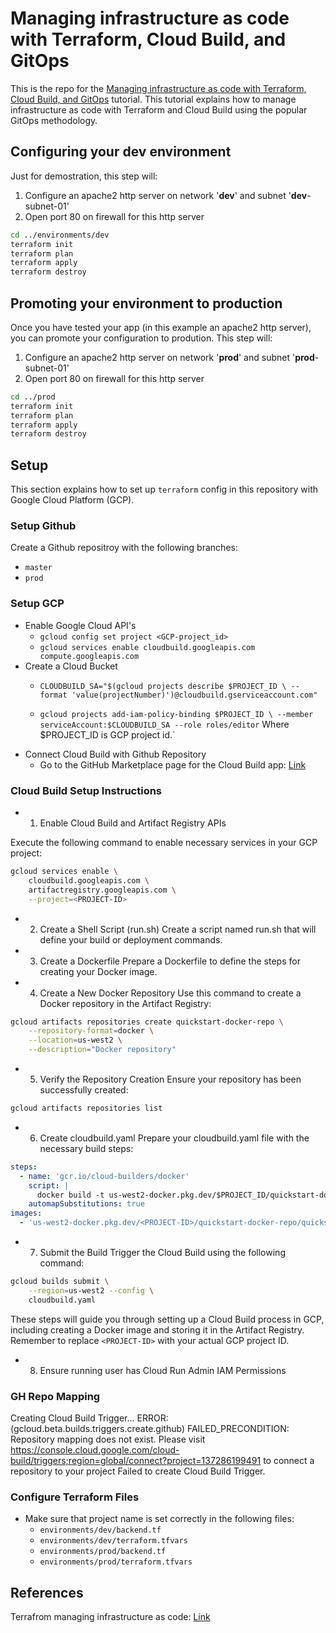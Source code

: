 # Managing infrastructure as code with Terraform, Cloud Build, and GitOps

This is the repo for the [Managing infrastructure as code with Terraform, Cloud Build, and GitOps](https://cloud.google.com/solutions/managing-infrastructure-as-code) tutorial. This tutorial explains how to manage infrastructure as code with Terraform and Cloud Build using the popular GitOps methodology. 

## Configuring your **dev** environment

Just for demostration, this step will:
 1. Configure an apache2 http server on network '**dev**' and subnet '**dev**-subnet-01'
 2. Open port 80 on firewall for this http server 

```bash
cd ../environments/dev
terraform init
terraform plan
terraform apply
terraform destroy
```

## Promoting your environment to **production**

Once you have tested your app (in this example an apache2 http server), you can promote your configuration to prodution. This step will:
 1. Configure an apache2 http server on network '**prod**' and subnet '**prod**-subnet-01'
 2. Open port 80 on firewall for this http server 

```bash
cd ../prod
terraform init
terraform plan
terraform apply
terraform destroy
```

## Setup
This section explains how to set up `terraform` config in this repository with Google Cloud Platform (GCP).
### Setup Github
Create a Github repositroy with the following branches:
- `master`
- `prod`

### Setup GCP
- Enable Google Cloud API's
    - `gcloud config set project <GCP-project_id>`
    - `gcloud services enable cloudbuild.googleapis.com compute.googleapis.com`
- Create a Cloud Bucket
    - `CLOUDBUILD_SA="$(gcloud projects describe $PROJECT_ID \
    --format 'value(projectNumber)')@cloudbuild.gserviceaccount.com"`

    - `gcloud projects add-iam-policy-binding $PROJECT_ID \
    --member serviceAccount:$CLOUDBUILD_SA --role roles/editor`
    Where $PROJECT_ID is GCP project id.`
- Connect Cloud Build with Github Repository
    - Go to the GitHub Marketplace page for the Cloud Build app: [Link](https://github.com/marketplace/google-cloud-build)

### Cloud Build Setup Instructions
- 1. Enable Cloud Build and Artifact Registry APIs

Execute the following command to enable necessary services in your GCP project:

```bash
gcloud services enable \
    cloudbuild.googleapis.com \
    artifactregistry.googleapis.com \
    --project=<PROJECT-ID>
```

- 2. Create a Shell Script (run.sh)
Create a script named run.sh that will define your build or deployment commands.

- 3. Create a Dockerfile
Prepare a Dockerfile to define the steps for creating your Docker image.

- 4. Create a New Docker Repository
Use this command to create a Docker repository in the Artifact Registry:
```bash
gcloud artifacts repositories create quickstart-docker-repo \
    --repository-format=docker \
    --location=us-west2 \
    --description="Docker repository"
```

- 5. Verify the Repository Creation
Ensure your repository has been successfully created:

```bash
gcloud artifacts repositories list
```

- 6. Create cloudbuild.yaml
Prepare your cloudbuild.yaml file with the necessary build steps:
```yaml
steps:
  - name: 'gcr.io/cloud-builders/docker'
    script: |
      docker build -t us-west2-docker.pkg.dev/$PROJECT_ID/quickstart-docker-repo/quickstart-image:tag1 .
    automapSubstitutions: true
images:
  - 'us-west2-docker.pkg.dev/<PROJECT-ID>/quickstart-docker-repo/quickstart-image:tag1'
```

- 7. Submit the Build
Trigger the Cloud Build using the following command:
```bash
gcloud builds submit \
    --region=us-west2 --config \
    cloudbuild.yaml
```
These steps will guide you through setting up a Cloud Build process in GCP, including creating a Docker image and storing it in the Artifact Registry. Remember to replace `<PROJECT-ID>` with your actual GCP project ID.

- 8. Ensure running user has Cloud Run Admin IAM Permissions


### GH Repo Mapping
Creating Cloud Build Trigger...
ERROR: (gcloud.beta.builds.triggers.create.github) FAILED_PRECONDITION: Repository mapping does not exist. Please visit https://console.cloud.google.com/cloud-build/triggers;region=global/connect?project=137286199491 to connect a repository to your project
Failed to create Cloud Build Trigger.

### Configure Terraform Files
- Make sure that project name is set correctly in the following files:
    -   `environments/dev/backend.tf`
    -    `environments/dev/terraform.tfvars`
    -    `environments/prod/backend.tf`
    -    `environments/prod/terraform.tfvars`


## References
Terrafrom managing infrastructure as code: [Link](https://cloud.google.com/docs/terraform/resource-management/managing-infrastructure-as-code)
